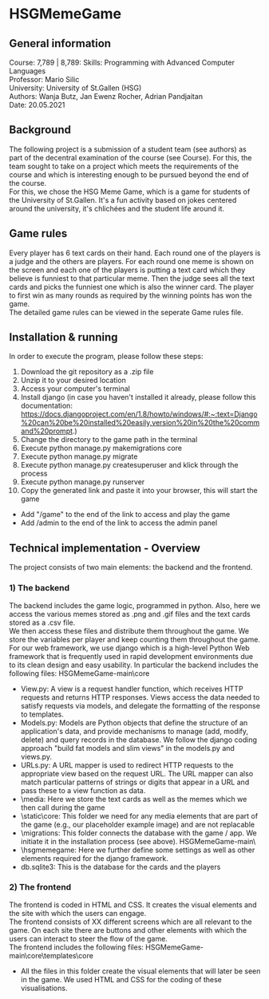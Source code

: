 # **HSGMemeGame**

## **General information**
Course: 7,789 | 8,789: Skills: Programming with Advanced Computer Languages  
Professor: Mario Silic  
University: University of St.Gallen (HSG)  
Authors: Wanja Butz, Jan Ewenz Rocher, Adrian Pandjaitan  
Date: 20.05.2021  
## **Background**
The following project is a submission of a student team (see authors) as part of the decentral examination of the course (see Course). For this, the team sought to take on a project which meets the requirements of the course and which is interesting enough to be pursued beyond the end of the course.  
For this, we chose the HSG Meme Game, which is a game for students of the University of St.Gallen. It's a fun activity based on jokes centered around the university, it's chlichées and the student life around it. 
## **Game rules**
Every player has 6 text cards on their hand. Each round one of the players is a judge and the others are players. For each round one meme is shown on the screen and each one of the players is putting a text card which they believe is funniest to that particular meme. Then the judge sees all the text cards and picks the funniest one which is also the winner card. The player to first win as many rounds as required by the winning points has won the game.  
The detailed game rules can be viewed in the seperate Game rules file.
## **Installation & running**
In order to execute the program, please follow these steps:
1) Download the git repository as a .zip file
2) Unzip it to your desired location
3) Access your computer's terminal 
5) Install django (in case you haven't installed it already, please follow this documentation: https://docs.djangoproject.com/en/1.8/howto/windows/#:~:text=Django%20can%20be%20installed%20easily,version%20in%20the%20command%20prompt.)
6) Change the directory to the game path in the terminal
7) Execute python manage.py makemigrations core
8) Execute python manage.py migrate
9) Execute python manage.py createsuperuser and klick through the process
10) Execute python manage.py runserver
11) Copy the generated link and paste it into your browser, this will start the game
- Add "/game" to the end of the link to access and play the game
- Add /admin to the end of the link to access the admin panel 
## **Technical implementation - Overview**
The project consists of two main elements: the backend and the frontend.
### **1) The backend**
The backend includes the game logic, programmed in python. Also, here we access the various memes stored as .png and .gif files and the text cards stored as a .csv file.  
We then access these files and distribute them throughout the game. We store the variables per player and keep counting them throughout the game. For our web framework, we use django which is a high-level Python Web framework that is frequently used in rapid development environments due to its clean design and easy usability. 
In particular the backend includes the following files:
HSGMemeGame-main\core
- View.py: A view is a request handler function, which receives HTTP requests and returns HTTP responses. Views access the data needed to satisfy requests via models, and delegate the formatting of the response to templates. 
- Models.py: Models are Python objects that define the structure of an application's data, and provide mechanisms to manage (add, modify, delete) and query records in the database. We follow the django coding approach "build fat models and slim views" in the models.py and views.py.
- URLs.py: A URL mapper is used to redirect HTTP requests to the appropriate view based on the request URL. The URL mapper can also match particular patterns of strings or digits that appear in a URL and pass these to a view function as data.  
- \media: Here we store the text cards as well as the memes which we then call during the game
- \static\core: This folder we need for any media elements that are part of the game (e.g., our placeholder example image) and are not replacable 
- \migrations: This folder connects the database with the game / app. We initiate it in the installation process (see above).
HSGMemeGame-main\
- \hsgmemegame: Here we further define some settings as well as other elements required for the django framework.
- db.sqlite3: This is the database for the cards and the players
### **2) The frontend**
The frontend is coded in HTML and CSS. It creates the visual elements and the site with which the users can engage.  
The frontend consists of XX different screens which are all relevant to the game. On each site there are buttons and other elements with which the users can interact to steer the flow of the game.   
The frontend includes the following files:
HSGMemeGame-main\core\templates\core
- All the files in this folder create the visual elements that will later be seen in the game. We used HTML and CSS for the coding of these visualisations. 
